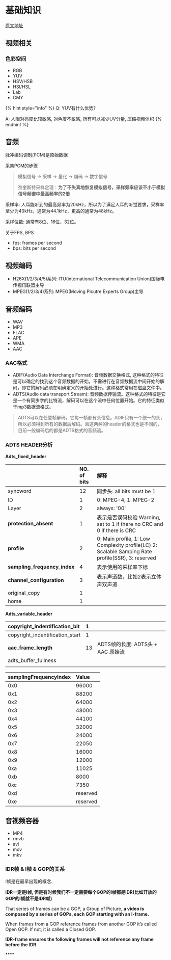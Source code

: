 # 基础知识

[原文地址](https://mp.weixin.qq.com/s/DsoEYydjmoWiEruZYQKCgQ)

## 视频相关

### 色彩空间

* RGB
* YUV
* HSV/HSB
* HSI/HSL
* Lab
* CMY

{% hint style="info" %}
Q: YUV有什么优势?

A: 人眼对亮度比较敏感, 对色度不敏感, 所有可以减少UV分量, 压缩视频体积
{% endhint %}

## 音频

脉冲编码调制\(PCM\)是原始数据

采集PCM的步骤

> 模拟信号 -&gt; 采样 -&gt; 量化 -&gt; 编码 -&gt; 数字信号
>
> 奈奎斯特采样定理：**为了不失真地恢复模拟信号，采样频率应该不小于模拟信号频谱中最高频率的2倍**

采样率: 人耳能听到的最高频率为20kHz，所以为了满足人耳的听觉要求，采样率至少为40kHz，通常为44.1kHz，更高的通常为48kHz。

采样位数: 通常有8位、16位、32位。

关于FPS, BPS

* fps: frames per second
* bps: bits per second

## 视频编码

* H26X\(1/2/3/4/5\)系列: ITU\(international Telecommunication Union\)国际电传视讯联盟主导
* MPEG\(1/2/3/4\)系列: MPEG\(Moving Picutre Experts Group\)主导

## 音频编码

* WAV
* MP3
* FLAC
* APE
* WMA
* AAC

### AAC格式

* ADIF\(Audio Data Interchange Format\): 音频数据交换格式, 这种格式的特征是可以确定的找到这个音频数据的开始，不需进行在音频数据流中间开始的解码，即它的解码必须在明确定义的开始处进行。这种格式常用在磁盘文件中。
* ADTS\(Audio data transport Stream\): 音频数据传输流。这种格式的特征是它是一个有同步字的比特流，解码可以在这个流中任何位置开始。它的特征类似于mp3数据流格式。

> ADTS可以在任意帧解码，它每一帧都有头信息。ADIF只有一个统一的头，所以必须得到所有的数据后解码。且这两种的header的格式也是不同的，目前一般编码后的都是ADTS格式的音频流。

### ADTS HEADER分析

**Adts\_fixed\_header**

|  | NO. of bits | 解释 |
| :--- | :--- | :--- |
| syncword | 12 | 同步头: all bits must be 1 |
| ID | 1 | 0: MPEG-4, 1: MPEG-2 |
| Layer | 2 | always: '00' |
| **protection\_absent** | 1 | 表示是否误码校验  Warning, set to 1 if there no CRC and 0 if there is CRC |
| **profile** | 2 | 0: Main profile, 1: Low Complexity profile\(LC\) 2: Scalable Samping Rate profile\(SSR\), 3: reserved |
| **sampling\_frequency\_index** | 4 | 表示使用的采样率下标 |
| **channel\_configuration** | 3 | 表示声道数，比如2表示立体声双声道 |
| original\_copy | 1 |  |
| home | 1 |  |

**Adts\_variable\_header**

| copyright\_indentification\_bit | 1 |  |
| :--- | :--- | :--- |
| copyright\_indentification\_start | 1 |  |
| **aac\_frame\_length** | 13 | ADTS帧的长度: ADTS头 + AAC 原始流 |
| adts\_buffer\_fullness |  |  |
|  |  |  |

| samplingFrequencyIndex | Value |
| :--- | :--- |
| 0x0 | 96000 |
| 0x1 | 88200 |
| 0x2 | 64000 |
| 0x3 | 48000 |
| 0x4 | 44100 |
| 0x5 | 32000 |
| 0x6 | 24000 |
| 0x7 | 22050 |
| 0x8 | 16000 |
| 0x9 | 12000 |
| 0xa | 11025 |
| 0xb | 8000 |
| 0xc | 7350 |
| 0xd | reserved |
| 0xe | reserved |

## 音视频容器

* MP4
* rmvb
* avi
* mov
* mkv

### IDR帧 & I帧 & GOP的关系

I帧是在最早出现的概念.

**IDR一定是I帧, 但是有时候我们不一定需要每个GOP的I帧都是IDR\(比如开放的GOP的I帧就不是IDR帧\)**

 That series of frames can be a GOP, a Group of Picture, **a video is composed by a series of GOPs, each GOP starting with an I-frame.**

When frames from a GOP reference frames from another GOP it’s called Open GOP. If not, it is called a Closed GOP.

 **IDR-frame ensures the following frames will not reference any frame before the IDR**.

\*\*\*\*




